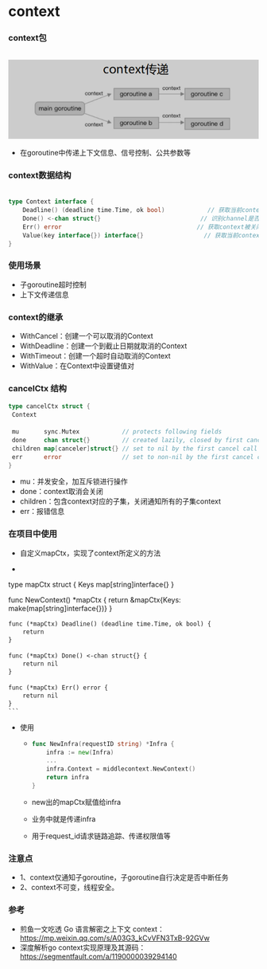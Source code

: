 # context

### context包

​	![](https://raw.githubusercontent.com/li-zeyuan/access/master/img/20210130151045.png)

- 在goroutine中传递上下文信息、信号控制、公共参数等

### context数据结构

```go

type Context interface {
    Deadline() (deadline time.Time, ok bool)		    // 获取当前context的截止时间
    Done() <-chan struct{}							  // 识别channel是否被关闭
    Err() error										 // 获取context被关闭的原因
    Value(key interface{}) interface{}				   // 获取当前context中所存储的value
}
```

### 使用场景

- 子goroutine超时控制
- 上下文传递信息

### context的继承

- WithCancel：创建一个可以取消的Context
- WithDeadline：创建一个到截止日期就取消的Context
- WithTimeout：创建一个超时自动取消的Context
- WithValue：在Context中设置键值对

### cancelCtx 结构

```go
type cancelCtx struct {
 Context

 mu       sync.Mutex            // protects following fields
 done     chan struct{}         // created lazily, closed by first cancel call
 children map[canceler]struct{} // set to nil by the first cancel call
 err      error                 // set to non-nil by the first cancel call
}
```

- mu：并发安全，加互斥锁进行操作
- done：context取消会关闭
- children：包含context对应的子集，关闭通知所有的子集context
- err：报错信息

### 在项目中使用

- 自定义mapCtx，实现了context所定义的方法

- ```go
type mapCtx struct {
  	Keys map[string]interface{}
  }
  
  func NewContext() *mapCtx {
	return &mapCtx{Keys: make(map[string]interface{})}
	}
	
	func (*mapCtx) Deadline() (deadline time.Time, ok bool) {
		return
	}
	
	func (*mapCtx) Done() <-chan struct{} {
		return nil
	}
	
	func (*mapCtx) Err() error {
		return nil
	}
	```
	
- 使用

  - ```go
    func NewInfra(requestID string) *Infra {
    	infra := new(Infra)
        ...
    	infra.Context = middlecontext.NewContext()
    	return infra
    }
    ```

  - new出的mapCtx赋值给infra

  - 业务中就是传递infra

  - 用于request_id请求链路追踪、传递权限值等


### 注意点
- 1、context仅通知子goroutine，子goroutine自行决定是否中断任务
- 2、context不可变，线程安全。

### 参考

- 煎鱼一文吃透 Go 语言解密之上下文 context：https://mp.weixin.qq.com/s/A03G3_kCvVFN3TxB-92GVw
- 深度解析go context实现原理及其源码：https://segmentfault.com/a/1190000039294140

